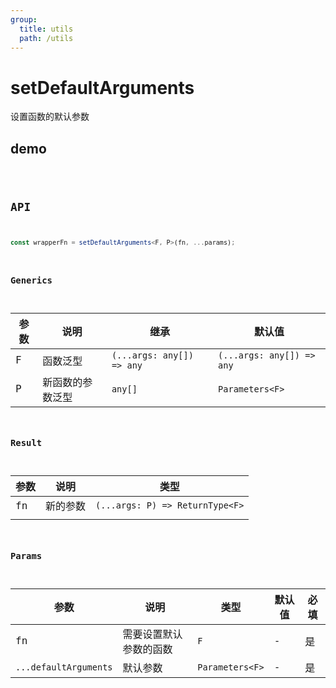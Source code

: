 ```yaml
---
group:
  title: utils
  path: /utils
---
```


# setDefaultArguments

设置函数的默认参数

## demo

<code src="./Demo/index.tsx"/>

## API

```typescript
const wrapperFn = setDefaultArguments<F, P>(fn, ...params);
```

### Generics

| **参数** | **说明**         | **继承**                  | **默认值**                |
| -------- | ---------------- | ------------------------- | ------------------------- |
| F        | 函数泛型         | `(...args: any[]) => any` | `(...args: any[]) => any` |
| P        | 新函数的参数泛型 | `any[]`                   | `Parameters<F>`           |

### Result

| **参数** | **说明** | **类型**                        |
| -------- | -------- | ------------------------------- |
| fn       | 新的参数 | `(...args: P) => ReturnType<F>` |
|          |          |                                 |

### Params

| **参数**              | **说明**               | **类型**        | **默认值** | 必填 |
| --------------------- | ---------------------- | --------------- | ---------- | ---- |
| fn                    | 需要设置默认参数的函数 | `F`             | -          | 是   |
| `...defaultArguments` | 默认参数               | `Parameters<F>` | -          | 是   |
